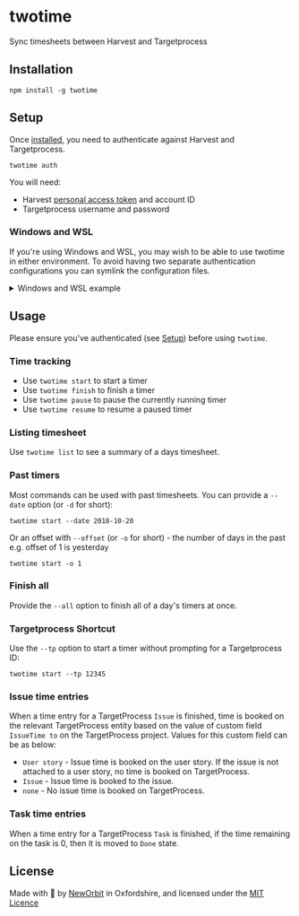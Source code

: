 # twotime

Sync timesheets between Harvest and Targetprocess

## Installation

    npm install -g twotime

## Setup

Once [installed](#installation), you need to authenticate against Harvest and Targetprocess.

    twotime auth

You will need:

- Harvest [personal access token](https://id.getharvest.com/developers) and account ID
- Targetprocess username and password

### Windows and WSL

If you're using Windows and WSL, you may wish to be able to use twotime in either environment.  To avoid having two separate authentication configurations you can symlink the configuration files.  

<details>
    <summary>Windows and WSL example</summary>
<br/>
    Assuming you've already installed and authenticated your Windows installation of twotime, then head to WSL:

1. Install `twotime` in WSL 
    ```bash
    $ npm -g i twotime
    ```
    
2. symlink the configs, substituting `USER_NAME` with the value from `%USERNAME%` in your Windows environment
    ```bash
    $ mkdir -p ~/.config/configstore
    $ ln -s /mnt/c/Users/USER_NAME/.config/configstore/twotime.json ~/.config/configstore/twotime.json
    $ twotime list
    [INFO] Getting config from /home/JohnDoe/.config/configstore/twotime.json
    ╔═══════════════╤══════════════════════════╤═════════════╤════════╗
    ║  Entity Type  │  Title                   │    Hours    │ Status ║
    ```
</details>

## Usage

Please ensure you've authenticated (see [Setup](#setup)) before using `twotime`.

### Time tracking

- Use `twotime start` to start a timer
- Use `twotime finish` to finish a timer
- Use `twotime pause` to pause the currently running timer
- Use `twotime resume` to resume a paused timer

### Listing timesheet

Use `twotime list` to see a summary of a days timesheet.

### Past timers

Most commands can be used with past timesheets. You can provide a `--date` option (or `-d` for short):

    twotime start --date 2018-10-20

Or an offset with `--offset` (or `-o` for short) - the number of days in the past e.g. offset of 1 is yesterday

    twotime start -o 1

### Finish all

Provide the `--all` option to finish all of a day's timers at once.

### Targetprocess Shortcut

Use the `--tp` option to start a timer without prompting for a Targetprocess ID:

    twotime start --tp 12345

### Issue time entries

When a time entry for a TargetProcess `Issue` is finished, time is booked on the relevant TargetProcess entity based on the value of custom field `IssueTime to` on the TargetProcess project. Values for this custom field can be as below:

- `User story` - Issue time is booked on the user story. If the issue is not attached to a user story, no time is booked on TargetProcess.
- `Issue` - Issue time is booked to the issue.
- `none` - No issue time is booked on TargetProcess.

### Task time entries

When a time entry for a TargetProcess `Task` is finished, if the time remaining on the task is 0, then it is moved to `Done` state.

## License

Made with :sparkling_heart: by [NewOrbit](https://www.neworbit.co.uk/) in Oxfordshire, and licensed under the [MIT Licence](LICENCE)
